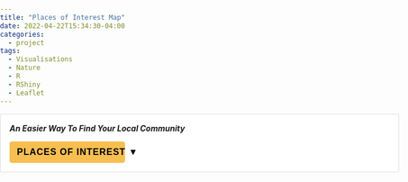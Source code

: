```yaml
---
title: "Places of Interest Map"
date: 2022-04-22T15:34:30-04:00
categories:
  - project
tags:
  - Visualisations
  - Nature
  - R
  - RShiny
  - Leaflet
---
```



<meta charset="UTF-8">
<meta name="viewport" content="width=device-width, initial-scale=1.0">
<meta http-equiv="X-UA-Compatible" content="IE=edge">
<title>Document</title>
<link rel="stylesheet" href="https://unpkg.com/leaflet@1.2.0/dist/leaflet.css">
<script src="https://unpkg.com/leaflet@1.2.0/dist/leaflet-src.js"></script>

<script src="https://code.jquery.com/jquery-3.3.1.slim.min.js" integrity="sha384-q8i/X+965DzO0rT7abK41JStQIAqVgRVzpbzo5smXKp4YfRvH+8abtTE1Pi6jizo" crossorigin="anonymous"></script>
<script src="https://cdn.jsdelivr.net/npm/popper.js@1.14.7/dist/umd/popper.min.js" integrity="sha384-UO2eT0CpHqdSJQ6hJty5KVphtPhzWj9WO1clHTMGa3JDZwrnQq4sF86dIHNDz0W1" crossorigin="anonymous"></script>
<script src="https://cdn.jsdelivr.net/npm/bootstrap@4.3.1/dist/js/bootstrap.min.js" integrity="sha384-JjSmVgyd0p3pXB1rRibZUAYoIIy6OrQ6VrjIEaFf/nJGzIxFDsf4x0xIM+B07jRM" crossorigin="anonymous"></script>

<link rel="stylesheet" href="https://pro.fontawesome.com/releases/v5.11.2/css/all.css">
<link rel="stylesheet" href="https://cdnjs.cloudflare.com/ajax/libs/Leaflet.awesome-markers/2.0.2/leaflet.awesome-markers.css">
<script src="https://cdnjs.cloudflare.com/ajax/libs/Leaflet.awesome-markers/2.0.2/leaflet.awesome-markers.js"></script>


<style>
	
.btn, .button, .more-link, .more_link, .side-nav .search-form .search-submit, .wpzabb-post-grid-more {
    font-family: Montserrat,sans-serif;
    font-weight: 700;
    display: inline-block;
    padding: 10px 25px;
    text-align: center;
    white-space: nowrap;
    text-transform: uppercase;
    letter-spacing: 1px;
    font-size: 12px;
    color: #444;
    border: 2px solid rgba(68,68,68,.19);
    background-image: none;
    -webkit-user-select: none;
    -ms-user-select: none;
    user-select: none;
    transition: color .2s ease,border-color .2s ease,background-color .2s ease;
}

label {
    display: initial;	
}
h1, h2, h3, h4, h5, h6 {
    margin: 0em 0 0.5em;

}
	
form {
    padding: 0em;
}
@-webkit-keyframes spinner-border {
  to {
    -webkit-transform: rotate(360deg);
    transform: rotate(360deg);
  }
}

@keyframes spinner-border {
  to {
    -webkit-transform: rotate(360deg);
    transform: rotate(360deg);
  }
}

.spinner-border {
  display: inline-block;
  width: 2rem;
  height: 2rem;
  vertical-align: -0.125em;
  border: 0.25em solid currentColor;
  border-right-color: transparent;
  border-radius: 50%;
  -webkit-animation: .75s linear infinite spinner-border;
  animation: .75s linear infinite spinner-border;
}

.spinner-border-sm {
  width: 1rem;
  height: 1rem;
  border-width: 0.2em;
}
	
.sr-only {
    position: absolute;
    width: 1px;
    height: 1px;
    padding: 0;
    margin: -1px;
    overflow: hidden;
    clip: rect(0,0,0,0);
    white-space: nowrap;
    border: 0;
}
	
.spinner-border {
    display: inline-block;
    width: 2rem;
    height: 2rem;
    vertical-align: -0.125em;
    border: 0.25em solid currentColor;
    border-right-color: transparent;
    border-radius: 50%;
    -webkit-animation: .75s linear infinite spinner-border;
    animation: .75s linear infinite spinner-border;
}
.entry-content a {
    text-decoration: none;
}
.dropdown-menu.show {
    right: 0;
    display: inline-block;
}
	
.entry-content h1, .entry-content h2, .entry-content h3, .entry-content h4, .entry-content h5, .entry-content h6 {
    margin-bottom: 20px;
    line-height: 1.3;
    font-weight: 700;
    margin-top: auto;
}
	
.entry-header .entry-title {
    margin-bottom: -50px;
    margin-top: 0;
}
	
.form-control {
    left: 100px;
    display: block;
    width: 100%;
    height: calc(1.5em + 0.75rem + 2px);
    padding: 0.375rem 0.75rem;
    font-weight: 400;
    line-height: 1.5;
    color: #495057;
    background-color: #fff;
    background-clip: padding-box;
    border: 1px solid #ced4da;
    border-radius: 0.25rem;
    transition: border-color .15s ease-in-out,box-shadow .15s ease-in-out;
}

.row {display: flex;flex-wrap: wrap;margin-right: -15px;margin-left:  -15px;}

.mt-2, .my-2 {margin-top: 0.5rem!important;}

.card {position: relative;display: flex;flex-direction: column;min-width: 0;word-break: break-word;background-color: #FFF;background-clip: border-box;border: 1px solid rgba(0,0,0,.125);border-radius: 0.25em;}

.mt-5, .my-5 {margin-top: auto;}

.d-flex {display: flex!important;}

.col-md-10 {flex: 0 0 83.333333%;max-width: 83.333333%;}

.col, .col-1, .col-10, .col-11, .col-12, .col-2, .col-3, .col-4, .col-5, .col-6, .col-7, .col-8, .col-9, .col-auto, .col-lg, .col-lg-1, .col-lg-10, .col-lg-11, .col-lg-12, .col-lg-2, .col-lg-3, .col-lg-4, .col-lg-5, .col-lg-6, .col-lg-7, .col-lg-8, .col-lg-9, .col-lg-auto, .col-md, .col-md-1, .col-md-10, .col-md-11, .col-md-12, .col-md-2, .col-md-3, .col-md-4, .col-md-5, .col-md-6, .col-md-7, .col-md-8, .col-md-9, .col-md-auto, .col-sm, .col-sm-1, .col-sm-10, .col-sm-11, .col-sm-12, .col-sm-2, .col-sm-3, .col-sm-4, .col-sm-5, .col-sm-6, .col-sm-7, .col-sm-8, .col-sm-9, .col-sm-auto, .col-xl, .col-xl-1, .col-xl-10, .col-xl-11, .col-xl-12, .col-xl-2, .col-xl-3, .col-xl-4, .col-xl-5, .col-xl-6, .col-xl-7, .col-xl-8, .col-xl-9, .col-xl-auto {position: relative;
    
    padding-right: 15px;
    padding-left: 15px;}

.pb-4, .py-4 {padding-bottom: 1.5rem!important;}

.pt-4, .py-4 {padding-top: 1.5rem!important;}

.p-3 {padding: 1rem!important;}

.col-md-4 {flex: 0 0 33.333333%;
    max-width: 33.333333%;}

.dropdown, .dropleft, .dropright, .dropup {position: relative;}

.btn:not(:disabled):not(.disabled) {cursor: pointer;}

button:focus:not(:focus-visible) {outline: 0;}

.dropdown-toggle {white-space:  nowrap;}
	
element.style {
    position: absolute;
    transform: translate3d(0px, 38px, 0px);
    top: 0px;
    left: 0px;
    will-change: transform;
}
	
.btn-block {display: block;
    width: 100%;}

[type=button], [type=reset], [type=submit], button {-webkit-appearance: button;}

.dropdown-menu {position: absolute;
    top: 100%;
    left: -10px !important;
    z-index: 1000;
    display: none;
    float: left;
    min-width: 10rem;
    padding: 0.5rem 0;
    margin: 0.125rem 0 0;
    font-size: 1rem;
    color: #212529;
    text-align: left;
    list-style: none;
    background-color: #fff;
    background-clip: padding-box;
    border: 1px solid rgba(0,0,0,.15);
    border-radius: 0.25rem;}

.btn-secondary:not(:disabled):not(.disabled).active:focus, .btn-secondary:not(:disabled):not(.disabled):active:focus, .show>.btn-secondary.dropdown-toggle:focus {box-shadow: 0 0 0 0.2rem rgb(130 138 145 / 50%);}

.btn-secondary:not(:disabled):not(.disabled).active, .btn-secondary:not(:disabled):not(.disabled):active, .show>.btn-secondary.dropdown-toggle {color: #fff;
    background-color: #545b62;
    border-color: #4e555b;}

.dropdown-toggle::after {display: inline-block;}

.dropdown-toggle::after {;display: inline-block;margin-left: 0.255em;}

.dropdown, .dropleft, .dropright, .dropup {
    position: relative;
}
	
	.dropdown-menu > li > a:hover {
    background-image: none;
    background-color: F7BF50!important;
}
	
.dropdown-item {display: block;
    width: 100%;
    padding: 0.25rem 1.5rem;
    clear: both;
    font-weight: 400;
    color: #212529;
    text-align: inherit;
    white-space: nowrap;
    background-color: transparent;
    border: 0;
    text-decoration: auto;
    font-size: 16px;}

.form-check-input {position: absolute;
    margin-left: -1.25rem !important;}

.form-check-label {margin-bottom: 0;}

.col-md-5 {flex: 0 0 41.666667%;max-width: 41.666667%;}

.col-md-3 {flex: 0 0 25%;
    max-width: 25%;}

	.btn, .btn:hover {
    font-weight: 600;
    font-size: 16px;
    display: inline-block;
    font-weight: 400;
    color: #212529;
	background-color: #545b62;
    text-align: center;
    vertical-align: middle;
    -webkit-user-select: none;
    -moz-user-select: none;
    -ms-user-select: none;
    user-select: none;
    background-color: transparent;
    border: 1px solid transparent;
    padding: 0.375rem 0.75rem;
    font-size: 1rem;
    line-height: 1.5;
    border-radius: 0.25rem;
    transition: color .15s ease-in-out,background-color .15s ease-in-out,border-color .15s ease-in-out,box-shadow .15s ease-in-out;
}
	
html {
    box-sizing: border-box;
    -webkit-tap-highlight-color: transparent !important;
}



    * {
        box-sizing: inherit;
    }

    .autocomplete {
        /*the container must be positioned relative:*/
        position: relative;
        display: inline-block;

    }

    input {
        border: 1px solid transparent;
        background-color: #f1f1f1;
        padding: 10px;
        font-size: 16px;
    }

	.dropdown-menu{
    	transform: translate3d(5px, 35px, 0px)!important;
	}
	
    input[type=text] {
        background-color: #f1f1f1;
        width: 100%;
    }

    input[type=submit] {
        background-color: DodgerBlue;
        color: #fff;
    }

    .autocomplete-items {
        position: absolute;
        border: 1px solid #d4d4d4;
        border-bottom: none;
        border-top: none;
        z-index: 2;
        /*position the autocomplete items to be the same width as the container:*/
        top: 100%;
        left: 15px;
        right: 15px;
    }

    .autocomplete-items div {
        padding: 10px;
        cursor: pointer;
        background-color: #fff;
        border-bottom: 1px solid #d4d4d4;
    }

    .autocomplete-items div:hover {
        /*when hovering an item:*/
        background-color: #e9e9e9;
    }

    .autocomplete-active {
        /*when navigating through the items using the arrow keys:*/
        background-color: DodgerBlue !important;
        color: #ffffff;
    }

    .container {
        width: 170%;
        z-index: -1;
        padding-right: 0px;
        padding-left: 0px;
    }
.justify-content-center {
    justify-content: left!important;
}

    .advanced {
        text-decoration: none;
        font-size: 15px;
        font-weight: 1000
    }

    .btn-secondary,
    .btn-secondary:focus,
    .btn-secondary:active{
        color: #000;
        background-color: #F7BF50 !important;
        border-color: #F7BF50 !important;
        box-shadow: none
    }
	
	.btn-secondary:hover{
        color: #FFF;
        background-color: #F7BF50 !important;
        border-color: #F7BF50 !important;
        box-shadow: none
    }

    .advanced {
        color: #F7BF50 !important
		hover: #F7BF50
    }

    .form-control:focus {
        box-shadow: none;
        border: 1px solid #F7BF50
    }
    .form-control{
        left:100px;
    }

    body {
        margin: 0;
        padding: 0;
    }

    #map {
        width: 100%;
        height: 80vh;
        z-index: 1;
    }

    span {
        text-transform: none;
    }

    .loading-overlay {
        width: 96.6%;
        height: 80vh;
        background-color: #d4d4d4;
        opacity: 0.7;
        z-index: 2;
        position: absolute;
        margin: auto;
        top:122px;
        bottom: 0;
        left: 0;
        right: 0;
        }

    .hidden {
        display: none;
    }

    .dropdown-menu.show {
    right: 0;
  }
    .btn, .btn:hover {
        font-weight: 600;
        font-size:16px;
    }

    .spinner-border{
        position: absolute;
        margin: auto;
        top:0;
        bottom: 0;
        left: 0;
        right: 0;
    }



</style>


<body>
    <div>
        <div class="container mt-5">
            <div class="row d-flex justify-content-center">
                <div class="col-md-10">
                    <div class="card p-3 py-4">
                        <h5>An Easier Way To Find Your Local Community</h5>
                        <div class="row g-3 mt-2">
                            <div class="col-md-4">
                                <div class="dropdown" data-display="static"> <button class="btn btn-secondary btn-block dropdown-toggle"
                                        type="button" id="dropdownMenuButton" data-toggle="dropdown"
                                        aria-expanded="false"> Places Of
                                        Interest ▼ </button>
                                    <ul class="dropdown-menu" aria-labelledby="dropdownMenuButton">
                                        <div id="all">
                                            <a class="dropdown-item">
                                                <input
                                                    onclick="setAllCheckboxes('amenities', this);checkAllCheckboxes('all', this);"
                                                    class="form-check-input" type="checkbox" value="" id="flexCheckAll">
                                                <label class="form-check-label" for="flexCheckAll"><b>
                                                    All
													</b></label></a>
                                            <div id="amenities">

                                                <a class="dropdown-item">
                                                    <input
                                                        onclick="setAllCheckboxes('placesOfWorship', this);checkAllCheckboxes('all', this);"
                                                        class="form-check-input" type="checkbox" value=""
                                                        id="flexCheckPlacesOfWorship">
                                                    <label class="form-check-label" for="flexCheckPlacesOfWorship"><b>
                                                        Places of Worship
														</b></label>
                                                </a>
                                                <div id="placesOfWorship">
                                                    <a class="dropdown-item">
                                                        <input onclick="checkAllCheckboxes('all', this);"
                                                            class="col-sm-1" type="checkbox" value=""
                                                            id="flexCheckChristian">
                                                        <label class="form-check-label" for="flexCheckChristian">
                                                            Christian
                                                        </label>
                                                    </a>
                                                    <a class="dropdown-item">
                                                        <input onclick="checkAllCheckboxes('all', this);"
                                                            class="col-sm-1" type="checkbox" value=""
                                                            id="flexCheckMuslim">
                                                        <label class="form-check-label" for="flexCheckMuslim">
                                                            Muslim
                                                        </label>
                                                    </a>
                                                    <a class="dropdown-item">
                                                        <input onclick="checkAllCheckboxes('all', this);"
                                                            class="col-sm-1" type="checkbox" value=""
                                                            id="flexCheckBuddhist">
                                                        <label class="form-check-label" for="flexCheckBuddhist">
                                                            Buddhist
                                                        </label>
                                                    </a>
                                                    <a class="dropdown-item">
                                                        <input onclick="checkAllCheckboxes('all', this);"
                                                            class="col-sm-1" type="checkbox" value=""
                                                            id="flexCheckHindu">
                                                        <label class="form-check-label" for="flexCheckHindu">
                                                            Hindu
                                                        </label>
                                                    </a>
                                                    <a class="dropdown-item">
                                                        <input onclick="checkAllCheckboxes('all', this);"
                                                            class="col-sm-1" type="checkbox" value=""
                                                            id="flexCheckJewish">
                                                        <label class="form-check-label" for="flexCheckJewish">
                                                            Jewish
                                                        </label>
                                                    </a>

                                                    <a class="dropdown-item">
                                                        <input onclick="checkAllCheckboxes('all', this);"
                                                            class="col-sm-1" type="checkbox" value=""
                                                            id="flexCheckOther">
                                                        <label class="form-check-label" for="flexCheckOther">
                                                            Other
                                                        </label>
                                                    </a>
                                                </div>
                                                <a class="dropdown-item">
                                                    <input onclick="checkAllCheckboxes('all', this);"
                                                        class="form-check-input" type="checkbox" value=""
                                                        id="flexCheckCommunityCentres">
                                                    <label class="form-check-label" for="flexCheckCommunityCentres"><b>
                                                        Community Centres
														</b></label></a>
												<a class="dropdown-item">
                                                    <input
                                                        onclick="setAllCheckboxes('foodDrinks', this);checkAllCheckboxes('all', this);"
                                                        class="form-check-input" type="checkbox" value=""
                                                        id="flexCheckFoodDrinks">
                                                    <label class="form-check-label" for="flexCheckFoodDrinks"><b>
                                                        Food and Drinks
														</b></label>
                                                </a>
												    <div id="foodDrinks">
                                                        <a class="dropdown-item">
                                                            <input onclick="checkAllCheckboxes('all', this);"
                                                                class="col-sm-1" type="checkbox" value=""
                                                                id="flexCheckrestaurant">
                                                            <label class="form-check-label" for="flexCheckrestaurant">
                                                                Restaurants
                                                            </label>
                                                        </a>
                                                        <a class="dropdown-item">
                                                            <input onclick="checkAllCheckboxes('all', this);"
                                                                class="col-sm-1" type="checkbox" value=""
                                                                id="flexCheckcafe">
                                                            <label class="form-check-label" for="flexCheckcafe">
                                                                Cafes
                                                            </label>
                                                        </a>
                                                        <a class="dropdown-item">
                                                            <input onclick="checkAllCheckboxes('all', this);"
                                                                class="col-sm-1" type="checkbox" value=""
                                                                id="flexCheckbar">
                                                            <label class="form-check-label" for="flexCheckbar">
                                                                Bars
                                                            </label>
                                                        </a>
                                                        <a class="dropdown-item">
                                                            <input onclick="checkAllCheckboxes('all', this);"
                                                                class="col-sm-1" type="checkbox" value=""
                                                                id="flexCheckpub">
                                                            <label class="form-check-label" for="flexCheckpub">
                                                                Pubs
                                                            </label>
                                                        </a>
                                                    </div>
                                            </div>
                                        </div>
                                    </ul>

                                </div>
                            </div>
                            <form autocomplete="off" action="/action_page.php"></form>
                            <div class="col-md-5"> <input type="text" id="myInput" class="form-control" autocomplete="off"
                                    placeholder="Enter suburb..."> </div>
                            <div class="col-md-3"> <button class="btn btn-secondary btn-block" id="searchButton"
                                    onclick="onSearchResultsClick()">Search Results</button>
                            </div>

                        </div>
                        <br>
                        <div class="parent">
                            <div id="map"></div>
                            <div class="loading-overlay hidden">
                                <div class="spinner-border" style="width: 7rem; height: 7rem;">
                                    <span class="sr-only">Loading...</span>
                                </div>
                            </div>

                        </div>
                    </div>
                </div>
            </div>
            <ul id="postcodeList"></ul>
        </div>


<script>

     let initCoords = [-37.840935, 144.946457]

    var layerLookup = {};
    var initMarker;

    var map = L.map('map').setView(initCoords, 5);
    var info;
    var postcodeInfo;
    map.zoomControl.setPosition('topright');

    layerLookup['search'] = L.layerGroup().addTo(map);


    navigator.geolocation.getCurrentPosition(position => {
        initCoords = [position.coords.latitude, position.coords.longitude]
        map.setView(initCoords, 14)
        initMarker = L.marker([initCoords[0], initCoords[1]], {
                icon: locationMarker
            })
            .addTo(layerLookup['search']);
    });

    var poiData, postcodeData;

    var locality = 'hall';

    async function getPOIData(north,south,east,west) {

        const loadingOverlay = document.getElementsByClassName('loading-overlay')?.[0];

        const res = await fetch(`https://d8ecgfo964.execute-api.ap-southeast-2.amazonaws.com/default/mysql_query?south=${south}&north=${north}&east=${east}&west=${west}`);
        const json = await res.json();

        var layerLookup = {};

        return json;
    }

    async function getPostcodeData(locality) {

        const loadingOverlay = document.getElementsByClassName('loading-overlay')?.[0];

        const res = await fetch(
            `https://cjrfnta8ve.execute-api.ap-southeast-2.amazonaws.com/default/mysql_postcode_query?locality=${locality}`
            );
        const json = await res.json();

        return json;
    }

    function onSearchResultsClick() {
        arr = {};

        val = document.getElementById("myInput").value.split(', ')[0]

        if (val.length >= 3) {
            postcodeDict = getPostcodeData(val)
        } else {
            postcodeDict = getPostcodeData('madting')
        }

        postcodeDict.then(function (result) {

            postcodeDict = result


            for (var i = 0; i < postcodeDict.length; i++) {
                arr[postcodeDict[i].locality.toString() + ', ' + postcodeDict[i].state.toString() + ', ' +
                    postcodeDict[i].postcode.toString()] = [postcodeDict[i].lon, postcodeDict[i].lat];

            }
            return arr
        }).then(arr => {

            input = document.getElementById("myInput").value
            inputLocality = input.split(', ')[0]
            inputState = input.split(', ')[1]
            inputPostcode = input.split(', ')[2]

            layerLookup['search'] = L.layerGroup().addTo(map);

            Object.entries(arr).forEach(([key, value]) => {
                searchLocality = key.split(', ')[0]
                searchState = key.split(', ')[1]
                searchPostcode = key.split(', ')[2]

                if (searchPostcode == inputPostcode) {
                    if (searchLocality == inputLocality) {
                        if (layerLookup.length != 0) {
                            var count = 0;
                            map.eachLayer((layer) => {
                                if (layer instanceof L.Marker) {
                                    if (layer._icon.className ==
                                        'awesome-marker-icon-red awesome-marker leaflet-zoom-animated leaflet-interactive'
                                        ) {
                                        if (layer._latlng.lat == value[1]) {
                                            if (count == 0) {
                                                count += 1
                                            } else {
                                                layer.remove()
                                            }
                                        } else {
                                            layer.remove()
                                        }
                                    }
                                }
                            })
                        }

                        map.setView([value[1], value[0]], 14)

                        marker = L.marker([value[1], value[0]], {
                                icon: locationMarker
                            })
                            .addTo(layerLookup['search']);
                    }
                }
            })
        })
    }

    // search functionality based on 
    function searchFunction() {
        var postcodes;

        function autocomplete(input, arr) {
            arr = {};

            /*the autocomplete function takes two arguments,
            the text field element and an array of possible autocompleted values:*/
            var currentFocus;
            /*execute a function when someone writes in the text field:*/
            input.addEventListener("input", function (e) {

                arr = {};
                var count = 0;
                var a, b, i, val = this.value;


                if (val.length >= 3) {
                    postcodeDict = getPostcodeData(val)
                } else {
                    postcodeDict = getPostcodeData('madting')
                }


                postcodeDict.then(function (result) {
                    postcodeDict = result

                    for (var i = 0; i < postcodeDict.length; i++) {
                        arr[postcodeDict[i].locality.toString() + ', ' + postcodeDict[i].state
                        .toString() + ', ' + postcodeDict[i].postcode.toString()] = [postcodeDict[i]
                            .lon, postcodeDict[i].lat
                        ];

                    }


                    return arr
                }).then(arr => {
                    /*close any already open lists of autocompleted values*/
                    closeAllLists();
                    if (!val) {
                        return false;
                    }
                    currentFocus = -1;
                    /*create a DIV element that will contain the items (values):*/
                    a = document.createElement("DIV");
                    a.setAttribute("id", this.id + "autocomplete-list");
                    a.setAttribute("class", "autocomplete-items");
                    /*append the DIV element as a child of the autocomplete container:*/
                    this.parentNode.appendChild(a);
                    /*for each item in the array...*/



                    Object.entries(arr).forEach(([key, value]) => {
                        /*check if the item starts with the same letters as the text field value:*/
                        if (count < 11) {
                            if (key.substr(0, val.length).toUpperCase() == val.toUpperCase()) {
                                count += 1
                                /*create a DIV element for each matching element:*/
                                b = document.createElement("DIV");
                                b.className = 'form-control';

                                /*make the matching letters bold:*/
                                b.innerHTML = "<strong>" + key.substr(0, val.length) +
                                    "</strong>";
                                b.innerHTML += key.substr(val.length);
                                /*insert a input field that will hold the current array item's value:*/
                                b.innerHTML += "<input type='hidden' value='" + key + "'>";
                                /*execute a function when someone clicks on the item value (DIV element):*/
                                b.addEventListener("click", function (e) {
                                    /*insert the value for the autocomplete text field:*/
                                    input.value = this.getElementsByTagName("input")[0]
                                        .value;
                                    /*close the list of autocompleted values,
                                    (or any other open lists of autocompleted values:*/
                                    closeAllLists();
                                });
                                a.appendChild(b);
                            }
                        }

                        if (i == arr.length - 1) {
                            if (count == 0) {

                                count += 1
                                /*create a DIV element for each matching element:*/
                                b = document.createElement("DIV");
                                b.className = 'form-control';

                                /*make the matching letters bold:*/
                                b.innerHTML = "No results found";

                                /*execute a function when someone clicks on the item value (DIV element):*/
                                b.addEventListener("click", function (e) {
                                    /*insert the value for the autocomplete text field:*/
                                    input.value = this.getElementsByTagName("input")[0]
                                        .value;
                                    /*close the list of autocompleted values,
                                    (or any other open lists of autocompleted values:*/
                                    closeAllLists();
                                });
                                a.appendChild(b);
                            }
                        }
                    });
                })


            });

            /*execute a function presses a key on the keyboard:*/
            input.addEventListener("keydown", function (e) {
                
                val = document.getElementById("myInput").value

                if (val.length >= 3) {
                    postcodeDict = getPostcodeData(val)
                } else {
                    postcodeDict = getPostcodeData('madting')
                }


                postcodeDict.then(function (result) {

                    postcodeDict = result

                    onSearchResultsClick()


                })
            });

            input.addEventListener("keydown", function (e) {
                var x = document.getElementById(this.id + "autocomplete-list");
                        if (x) x = x.getElementsByTagName("div");
                        if (e.keyCode == 40) {
                            /*If the arrow DOWN key is pressed,
                            increase the currentFocus variable:*/
                            currentFocus++;
                            /*and and make the current item more visible:*/
                            addActive(x);
                            
                        } else if (e.keyCode == 38) { //up
                            /*If the arrow UP key is pressed,
                            decrease the currentFocus variable:*/
                            currentFocus--;
                            /*and and make the current item more visible:*/
                            addActive(x);
                        } else if (e.keyCode == 13) {
                            /*If the ENTER key is pressed, prevent the form from being submitted,*/
                            e.preventDefault();
                            if (currentFocus > -1) {
                                /*and simulate a click on the "active" item:*/
                                if (x) x[currentFocus].click();
                            }
                        }
                    })

            function addActive(x) {
                /*a function to classify an item as "active":*/
                if (!x) return false;
                /*start by removing the "active" class on all items:*/
                removeActive(x);
                if (currentFocus >= x.length) currentFocus = 0;
                if (currentFocus < 0) currentFocus = (x.length - 1);
                /*add class "autocomplete-active":*/
                x[currentFocus].classList.add("autocomplete-active");
                
            }

            function removeActive(x) {
                /*a function to remove the "active" class from all autocomplete items:*/
                for (var i = 0; i < x.length; i++) {
                    x[i].classList.remove("autocomplete-active");
                }
            }
            
            function closeAllLists(elmnt) {
                /*close all autocomplete lists in the document,
                except the one passed as an argument:*/
                var x = document.getElementsByClassName("autocomplete-items");
                for (var i = 0; i < x.length; i++) {
                    if (elmnt != x[i]) {
                        if (elmnt != input) {
                            x[i].parentNode.removeChild(x[i]);
                        }
                    }
                }
            }
            /*execute a function when someone clicks in the document:*/
            document.addEventListener("click", function (e) {
                closeAllLists(e.target);
            });
        }


        autocomplete(document.getElementById("myInput"), postcodes);

    }

    searchFunction()

    function setAllCheckboxes(divId, sourceCheckbox) {
        divElement = document.getElementById(divId);
        inputElements = divElement.getElementsByTagName('input')

        for (i = 0; i < inputElements.length; i++) {
            inputElements[i].checked = sourceCheckbox.checked;
        }

    }

    function checkAllCheckboxes(divId, sourceCheckbox) {
        map.setView(map.getCenter())
        divElement = document.getElementById(divId);
        inputElements = divElement.getElementsByTagName('input')

        countWorship = 0;
        countAll = 0;
        countFoodDrink = 0;

        for (i = 10; i < 14; i++) {
            if (inputElements[i].checked == true) {
                countFoodDrink += 1;
            }
        }

        for (i = 0; i < inputElements.length; i++) {
            
            if (inputElements[i].id == 'flexCheckFoodDrinks') {
                if (countFoodDrink == 0) {
                    inputElements[i].checked = false
                    inputElements[i].indeterminate = false
                } else if (countFoodDrink == 4) {
                    inputElements[i].checked = true
                    inputElements[i].indeterminate = false
                } else {
                    inputElements[i].checked = false
                    inputElements[i].indeterminate = true
                }
            }
        }

        for (i = 2; i < 8; i++) {
            if (inputElements[i].checked == true) {
                countWorship += 1;
            }
        }

        for (i = 0; i < inputElements.length; i++) {
            if (inputElements[i].id == 'flexCheckPlacesOfWorship') {
                if (countWorship == 0) {
                    inputElements[i].checked = false
                    inputElements[i].indeterminate = false
                } else if (countWorship == 6) {
                    inputElements[i].checked = true
                    inputElements[i].indeterminate = false
                } else {
                    inputElements[i].checked = false
                    inputElements[i].indeterminate = true
                }
            }
        }
        for (i = 1; i < 14; i++) {
            if (inputElements[i].checked == true) {
                countAll += 1;
            }

        }

        for (i = 0; i < inputElements.length; i++) {
            if (inputElements[i].id == 'flexCheckAll') {
                if (countAll == 0) {
                    inputElements[i].checked = false
                    inputElements[i].indeterminate = false
                } else if (countAll == 13) {
                    inputElements[i].checked = true
                    inputElements[i].indeterminate = false
                } else {
                    inputElements[i].checked = false
                    inputElements[i].indeterminate = true
                }
            }
        }
    }



    var locationMarker = L.AwesomeMarkers.icon({
        icon: 'location',
        iconColor: 'darkred',
        prefix: 'fa',
        markerColor: 'red'
    });

    var christianMarker = L.AwesomeMarkers.icon({
        icon: 'cross',
        iconColor: '#0D628D',
        prefix: 'fa',
        markerColor: 'blue'
    });

    var muslimMarker = L.AwesomeMarkers.icon({
        icon: 'mosque',
        iconColor: '#0D628D',
        prefix: 'fa',
        markerColor: 'blue'
    });

    var buddhistMarker = L.AwesomeMarkers.icon({
        icon: 'dharmachakra',
        iconColor: '#0D628D',
        prefix: 'fa',
        markerColor: 'blue'
    });

    var hinduMarker = L.AwesomeMarkers.icon({
        icon: 'gopuram',
        iconColor: '#0D628D',
        prefix: 'fa',
        markerColor: 'blue'
    });

    var jewishMarker = L.AwesomeMarkers.icon({
        icon: 'star-of-david',
        iconColor: '#0D628D',
        prefix: 'fa',
        markerColor: 'blue'
    });

    var worshipMarker = L.AwesomeMarkers.icon({
        icon: 'pray',
        iconColor: '#0D628D',
        prefix: 'fa',
        markerColor: 'blue'
    });

    var communityMarker = L.AwesomeMarkers.icon({
        icon: 'school',
        iconColor: '#136D06',
        prefix: 'fa',
        markerColor: 'green'
    });

    var restaurantMarker = L.AwesomeMarkers.icon({
        icon: 'utensil-fork',
        iconColor: '#84540B',
        prefix: 'fa',
        markerColor: 'orange'
    });

    var cafeMarker = L.AwesomeMarkers.icon({
        icon: 'mug-hot',
        iconColor: '#84540B',
        prefix: 'fa',
        markerColor: 'orange'
    });

    var pubMarker = L.AwesomeMarkers.icon({
        icon: 'beer',
        iconColor: '#84540B',
        prefix: 'fa',
        markerColor: 'orange'
    });

    var barMarker = L.AwesomeMarkers.icon({
        icon: 'glass-martini-alt',
        iconColor: '#84540B',
        prefix: 'fa',
        markerColor: 'orange'
    });

    function updateMarkers(divId) {
        markerList = []
        divElement = document.getElementById(divId);
        inputElements = divElement.getElementsByTagName('input')

        for (i = 0; i < inputElements.length; i++) {
            if (inputElements[i].checked == true) {
                markerList.push(inputElements[i].id)
            }
        }
        markerList.push('search')
        return (markerList)
    }

    L.tileLayer('https://{s}.tile.openstreetmap.org/{z}/{x}/{y}.png', {
        attribution: '&copy; <a href="http://www.openstreetmap.org/copyright">OpenStreetMap</a>',
        minZoom: 13
    }).addTo(map);


    map.on('moveend', onMoveEnd);



    function createWorshipPopup(el) {
        return `
            <b style="font-size:14px">${el.name}</b>
            <br/>
            <br/>
            <b>Religion:</b> ${el.type}
            <br/>
            <b>Denomination:</b> ${el.subtype}
            `;
    }

    function createFoodDrinkPopup(el) {
        if (el.type != ''){
            if (el.subtype != ''){
                return `
                <b style="font-size:14px">${el.name}</b>
                <br/>
                <br/>
                <b>Cuisine:</b> ${el.type}
                <br/>
                <b>Diet:</b> ${el.subtype}`;
            }
            else {
                return `
                <b style="font-size:14px">${el.name}</b>
                <br/>
                <br/>
                <b>Cuisine:</b> ${el.type}`;
            }
        }
        else{
            return `<b style="font-size:14px">${el.name}</b>`;
        }
        
    }


    const religions = [
        'Christian',
        'Muslim',
        'Buddhist',
        'Hindu',
        'Jewish',
        'Other'
    ]

    const foodDrinks = [
        'restaurant',
        'cafe',
        'bar',
        'pub'
    ]

    const religionIconMap = {
        'Christian': christianMarker,
        'Muslim': muslimMarker,
        'Buddhist': buddhistMarker,
        'Hindu': hinduMarker,
        'Jewish': jewishMarker,
        'Other:': worshipMarker
    }

    const foodDrinksIconMap = {
        'restaurant': restaurantMarker,
        'cafe': cafeMarker,
        'bar': barMarker,
        'pub': pubMarker

    }

    function onMoveEnd(event) {
        let bounds;

        if (!!event) {
            bounds = event.target.getBounds();
        } else {
            bounds = map.getBounds();
        }

        divElement = document.getElementById('all');
        inputElements = divElement.getElementsByTagName('input')


        const data = getPOIData(bounds.getNorth(),bounds.getSouth(),bounds.getEast(),bounds.getWest());
        var poiData;
        
        data.then(function (result) {
            info = result

            if (layerLookup.length != 0) {
                map.eachLayer((layer) => {
                    if (layer instanceof L.Marker) {
                        if (layer._icon.className ==
                            'awesome-marker-icon-red awesome-marker leaflet-zoom-animated leaflet-interactive'
                            ) {

                        } else {

                            if (layer._latlng != undefined) {
                                layer.remove();
                            }
                        }
                    }
                })
            }

            ting = updateMarkers('all');

            for (var i = 0; i < ting.length; i++) {
                layerLookup[ting[i]] = L.layerGroup().addTo(map);
            }

            if (Object.keys(layerLookup).length != 0) {
                for (var i = 0; i < info.length; i++) {
                    if (info[i].amenity == 'place_of_worship') {
                        for (var j = 0; j < religions.length; j++) {
                            const religion = religions[j];

                            if (info[i].type == religion) {
                                if (Object.keys(layerLookup).includes(`flexCheck${religion}`)) {
                                    marker = L.marker([info[i].lat, info[i].lon], {
                                            icon: religionIconMap[religion]
                                        })
                                        .bindPopup(createWorshipPopup(info[i]))
                                        .addTo(layerLookup[`flexCheck${religion}`]);
                                }
                            }
                        }

                    } else if (info[i].amenity == 'community_centre') {
                        if (Object.keys(layerLookup).includes("flexCheckCommunityCentres")) {
                            marker = L.marker([info[i].lat, info[i].lon], {
                                    icon: communityMarker
                                })
                                .bindPopup('<b style="font-size:14px">' + info[i].name)
                                .addTo(
                                    layerLookup[
                                        "flexCheckCommunityCentres"]);
                        }
                    } else {
                        for (var j = 0; j < foodDrinks.length; j++) {
                            
                            const foodDrink = foodDrinks[j];


                            if (info[i].amenity == foodDrink) {
                                if (Object.keys(layerLookup).includes(`flexCheck${foodDrink}`)) {
                                    marker = L.marker([info[i].lat, info[i].lon], {
                                            icon: foodDrinksIconMap[foodDrink]
                                        })
                                        .bindPopup(createFoodDrinkPopup(info[i]))
                                        .addTo(layerLookup[`flexCheck${foodDrink}`]);
                                }
                            }
                        }
                    }
                }
            }
            layerLookup = {};
        })
    }
</script>
